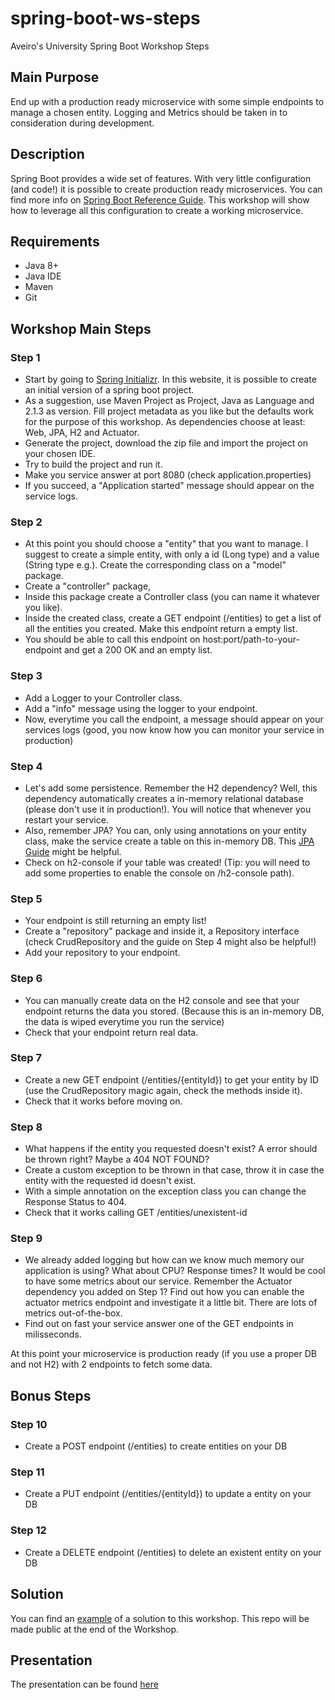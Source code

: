 # spring-boot-ws-steps
Aveiro's University Spring Boot Workshop Steps

## Main Purpose
End up with a production ready microservice with some simple endpoints to manage a chosen entity. Logging and Metrics should be taken in to consideration during development.

## Description
Spring Boot provides a wide set of features. With very little configuration (and code!) it is possible to create production ready microservices. You can find more info on [Spring Boot Reference Guide](https://docs.spring.io/spring-boot/docs/current/reference/html/). This workshop will show how to leverage all this configuration to create a working microservice.

## Requirements
* Java 8+
* Java IDE
* Maven
* Git

## Workshop Main Steps
### Step 1
* Start by going to [Spring Initializr](https://start.spring.io/). In this website, it is possible to create an initial version of a spring boot project. 
* As a suggestion, use Maven Project as Project, Java as Language and 2.1.3 as version. Fill project metadata as you like but the defaults work for the purpose of this workshop. As dependencies choose at least: Web, JPA, H2 and Actuator.
* Generate the project, download the zip file and import the project on your chosen IDE.
* Try to build the project and run it. 
* Make you service answer at port 8080 (check application.properties)
* If you succeed, a "Application started" message should appear on the service logs.

### Step 2
* At this point you should choose a "entity" that you want to manage. I suggest to create a simple entity, with only a id (Long type) and a value (String type e.g.). Create the corresponding class on a "model" package.
* Create a "controller" package,
* Inside this package create a Controller class (you can name it whatever you like).
* Inside the created class, create a GET endpoint (/entities) to get a list of all the entities you created. Make this endpoint return a empty list.
* You should be able to call this endpoint on host:port/path-to-your-endpoint and get a 200 OK and an empty list.

### Step 3
* Add a Logger to your Controller class. 
* Add a "info" message using the logger to your endpoint.
* Now, everytime you call the endpoint, a message should appear on your services logs (good, you now know how you can monitor your service in production)

### Step 4
* Let's add some persistence. Remember the H2 dependency? Well, this dependency automatically creates a in-memory relational database (please don't use it in production!). You will notice that whenever you restart your service. 
* Also, remember JPA? You can, only using annotations on your entity class, make the service create a table on this in-memory DB. This [JPA Guide](https://spring.io/guides/gs/accessing-data-jpa/) might be helpful.
* Check on h2-console if your table was created! (Tip: you will need to add some properties to enable the console on /h2-console path).

### Step 5
* Your endpoint is still returning an empty list!
* Create a "repository" package and inside it, a Repository interface (check CrudRepository and the guide on Step 4 might also be helpful!)
* Add your repository to your endpoint.

### Step 6
* You can manually create data on the H2 console and see that your endpoint returns the data you stored. (Because this is an in-memory DB, the data is wiped everytime you run the service)
* Check that your endpoint return real data.

### Step 7
* Create a new GET endpoint (/entities/{entityId}) to get your entity by ID (use the CrudRepository magic again, check the methods inside it).
* Check that it works before moving on.

### Step 8
* What happens if the entity you requested doesn't exist? A error should be thrown right? Maybe a 404 NOT FOUND?
* Create a custom exception to be thrown in that case, throw it in case the entity with the requested id doesn't exist.
* With a simple annotation on the exception class you can change the Response Status to 404. 
* Check that it works calling GET /entities/unexistent-id

### Step 9
* We already added logging but how can we know much memory our application is using? What about CPU? Response times? It would be cool to have some metrics about our service. Remember the Actuator dependency you added on Step 1? Find out how you can enable the actuator metrics endpoint and investigate it a little bit. There are lots of metrics out-of-the-box.
* Find out on fast your service answer one of the GET endpoints in milisseconds.

At this point your microservice is production ready (if you use a proper DB and not H2) with 2 endpoints to fetch some data.

## Bonus Steps
### Step 10
* Create a POST endpoint (/entities) to create entities on your DB

### Step 11
* Create a PUT endpoint (/entities/{entityId}) to update a entity on your DB

### Step 12
* Create a DELETE endpoint (/entities) to delete an existent entity on your DB

## Solution
You can find an [example](https://github.com/senzzzi/spring-boot-ws) of a solution to this workshop. This repo will be made public at the end of the Workshop.

## Presentation
The presentation can be found [here](https://docs.google.com/presentation/d/1mKKjW50N9P-BwXD8OF_hyqoRyhjOsIOracaXbz0F8io/edit?usp=sharing)


